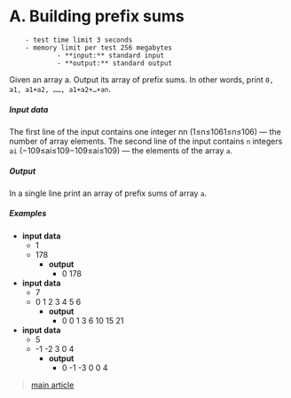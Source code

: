 # A. Building prefix sums

        - test time limit 3 seconds
        - memory limit per test 256 megabytes
                - **input:** standard input
                - **output:** standard output


Given an array a. Output its array of prefix sums. In other words, print `0, a1, a1+a2, ……, a1+a2+…+an`.

##### Input data

The first line of the input contains one integer nn (1≤n≤1061≤n≤106) — the number of array elements.
The second line of the input contains `n` integers `ai` (−109≤ai≤109−109≤ai≤109) — the elements of the array `a`.

##### Output

In a single line print an array of prefix sums of array `a`.

##### Examples


- **input data**
    - 1
    - 178
        - **output**
            - 0 178
- **input data**
    - 7
    - 0 1 2 3 4 5 6
        - **output**
            - 0 0 1 3 6 10 15 21
- **input data**
    - 5
    - -1 -2 3 0 4
        - **output**
            - 0 -1 -3 0 0 4 


> [main article](https://codeforces.com/edu/course/3/lesson/10/1/practice/contest/324365/problem/A 'in russian language')
